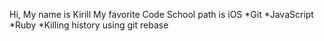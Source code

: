 Hi,
My name is Kirill
My favorite Code School path is iOS
*Git
*JavaScript
*Ruby
*Killing history using git rebase